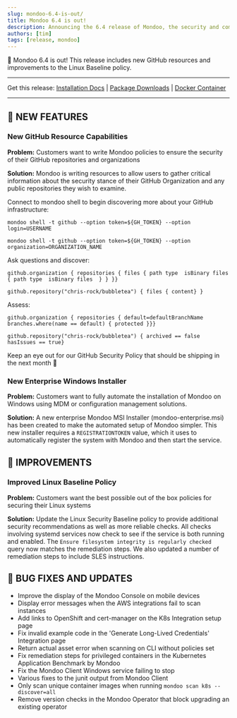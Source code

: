 ```yaml
---
slug: mondoo-6.4-is-out/
title: Mondoo 6.4 is out!
description: Announcing the 6.4 release of Mondoo, the security and compliance platform that prioritizes risks that matter most in your infrastructure.
authors: [tim]
tags: [release, mondoo]
---
```


🥳 Mondoo 6.4 is out! This release includes new GitHub resources and improvements to the Linux Baseline policy.

---

Get this release: [Installation Docs](/cnspec/) | [Package Downloads](https://releases.mondoo.com/mondoo/) | [Docker Container](https://hub.docker.com/r/mondoo/client)

---

## 🎉 NEW FEATURES

### New GitHub Resource Capabilities

**Problem:** Customers want to write Mondoo policies to ensure the security of their GitHub repositories and organizations

**Solution:** Mondoo is writing resources to allow users to gather critical information about the security stance of their GitHub Organization and any public repositories they wish to examine.

Connect to mondoo shell to begin discovering more about your GitHub infrastructure:

```shell
mondoo shell -t github --option token=${GH_TOKEN} --option login=USERNAME

mondoo shell -t github --option token=${GH_TOKEN} --option organization=ORGANIZATION_NAME
```

Ask questions and discover:

```shell
github.organization { repositories { files { path type  isBinary files { path type  isBinary files  } } }}

github.repository("chris-rock/bubbletea") { files { content} }
```

Assess:

```shell
github.organization { repositories { default=defaultBranchName branches.where(name == default) { protected }}}

github.repository("chris-rock/bubbletea") { archived == false hasIssues == true}
```

Keep an eye out for our GitHub Security Policy that should be shipping in the next month :tada:

### New Enterprise Windows Installer

**Problem:** Customers want to fully automate the installation of Mondoo on Windows using MDM or configuration management solutions.

**Solution:** A new enterprise Mondoo MSI Installer (mondoo-enterprise.msi) has been created to make the automated setup of Mondoo simpler. This new installer requires a `REGISTRATIONTOKEN` value, which it uses to automatically register the system with Mondoo and then start the service.

## 🧹 IMPROVEMENTS

### Improved Linux Baseline Policy

**Problem:** Customers want the best possible out of the box policies for securing their Linux systems

**Solution:** Update the Linux Security Baseline policy to provide additional security recommendations as well as more reliable checks. All checks involving systemd services now check to see if the service is both running and enabled. The `Ensure filesystem integrity is regularly checked` query now matches the remediation steps. We also updated a number of remediation steps to include SLES instructions.

## 🐛 BUG FIXES AND UPDATES

- Improve the display of the Mondoo Console on mobile devices
- Display error messages when the AWS integrations fail to scan instances
- Add links to OpenShift and cert-manager on the K8s Integration setup page
- Fix invalid example code in the 'Generate Long-Lived Credentials' Integration page
- Return actual asset error when scanning on CLI without policies set
- Fix remediation steps for privileged containers in the Kubernetes Application Benchmark by Mondoo
- Fix the Mondoo Client Windows service failing to stop
- Various fixes to the junit output from Mondoo Client
- Only scan unique container images when running `mondoo scan k8s --discover=all`
- Remove version checks in the Mondoo Operator that block upgrading an existing operator
